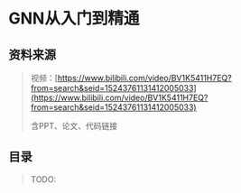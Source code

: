 # GNN从入门到精通

## 资料来源

> 视频：[https://www.bilibili.com/video/BV1K5411H7EQ?from=search&seid=15243761131412005033](https://www.bilibili.com/video/BV1K5411H7EQ?from=search&seid=15243761131412005033)
>
> 含PPT、论文、代码链接

## 目录

> TODO: 


